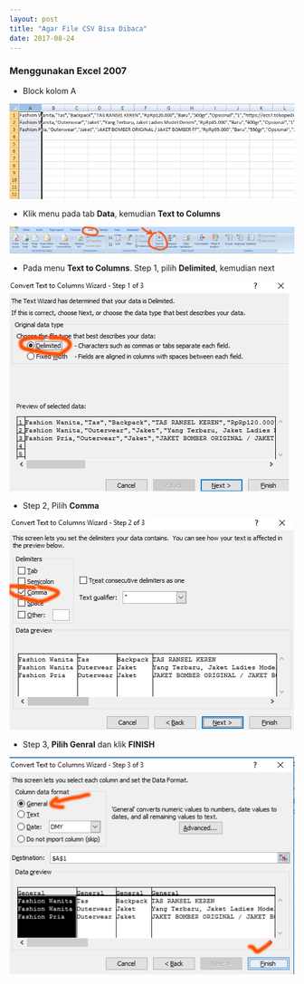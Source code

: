 ```yaml
---
layout: post
title: "Agar File CSV Bisa Dibaca"
date: 2017-08-24
---
```


### Menggunakan Excel 2007

- Block kolom A

![kolomA](/images/block-kolom-a.png)

- Klik menu pada tab **Data**, kemudian **Text to Columns**

![menu](/images/text-to-columns-menu.png)

- Pada menu **Text to Columns**. Step 1, pilih **Delimited**, kemudian next

![step1](/images/text-to-columns-step-1.png)

- Step 2, Pilih **Comma**

![step2](/images/text-to-columns-step-2.png)

- Step 3, **Pilih Genral** dan klik **FINISH**

![step3](/images/text-to-columns-step-3.png)

